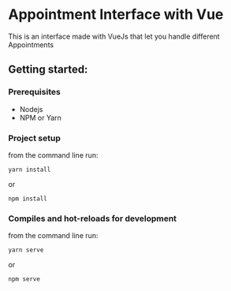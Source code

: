 # Appointment Interface with Vue
This is an interface made with VueJs that let you handle different Appointments

## Getting started:

### Prerequisites
  * Nodejs
  * NPM or Yarn

### Project setup

from the command line run:
```
yarn install
```
or
```
npm install
```

### Compiles and hot-reloads for development
from the command line run:
```
yarn serve
```
or
```
npm serve
```
